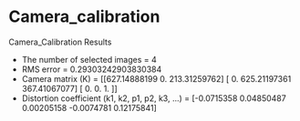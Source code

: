 # Camera_calibration
Camera_Calibration Results
* The number of selected images = 4
* RMS error = 0.29303242903830384
* Camera matrix (K) = 
[[627.14888199    0.          213.31259762]
 [  0.         625.21197361  367.41067077]
 [  0.           0.           1.        ]]
* Distortion coefficient (k1, k2, p1, p2, k3, ...) = [-0.0715358   0.04850487  0.00205158 -0.0074781   0.12175841]
